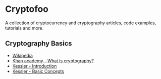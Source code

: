 # Cryptofoo
A collection of cryptocurrency and cryptography articles, code examples, tutorials and more.

## Cryptography Basics

- [Wikipedia](https://en.wikipedia.org/wiki/Cryptography)
- [Khan academy - What is cryptography?](https://www.khanacademy.org/computing/computer-science/cryptography/crypt/v/intro-to-cryptography)
- [Kessler - Introduction](http://www.garykessler.net/library/crypto.html#intro)
- [Kessler - Basic Concepts](http://www.garykessler.net/library/crypto.html#purpose)